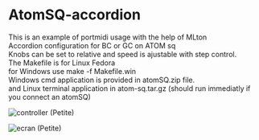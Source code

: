 # AtomSQ-accordion<br>
This is an example of portmidi usage with the help of MLton<br>
Accordion configuration for BC or GC on ATOM sq<br>
Knobs can be set to relative and speed is ajustable with step control. <br>
The Makefile is for Linux Fedora<br>
for Windows use make -f Makefile.win<br>
Windows cmd application is provided in atomSQ.zip file.<br>
and Linux terminal application in atom-sq.tar.gz (should run immediatly if you connect an atomSQ)<br>



![controller (Petite)](https://github.com/user-attachments/assets/d524c26e-2b67-45ff-8418-ca77dbc1812b)


![ecran (Petite)](https://github.com/user-attachments/assets/36e2868f-0b70-48c6-ab56-1c504d5d3335)

